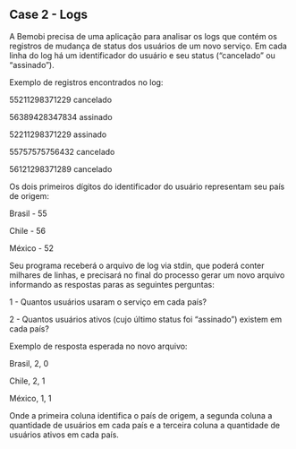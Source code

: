 ## Case 2 - Logs

A Bemobi precisa de uma aplicação para analisar os logs que contém os registros de mudança de status dos usuários de um novo serviço. Em cada linha do log há um identificador do usuário e seu status (“cancelado” ou “assinado”).

Exemplo de registros encontrados no log:

55211298371229 cancelado

56389428347834 assinado

52211298371229 assinado

55757575756432 cancelado

56121298371289 cancelado


Os dois primeiros dígitos do identificador do usuário representam seu país de origem:

Brasil - 55

Chile - 56 

México - 52


Seu programa receberá o arquivo de log via stdin, que poderá conter milhares de linhas, e precisará no final do processo gerar um novo arquivo informando as respostas paras as seguintes perguntas:

1 - Quantos usuários usaram o serviço em cada país?

2 - Quantos usuários ativos (cujo último status foi “assinado”) existem em cada país?


Exemplo de resposta esperada no novo arquivo:

Brasil, 2, 0

Chile, 2, 1

México, 1, 1

Onde a primeira coluna identifica o país de origem, a segunda coluna a quantidade de usuários em cada país e a terceira coluna a quantidade de usuários ativos em cada país.


 
